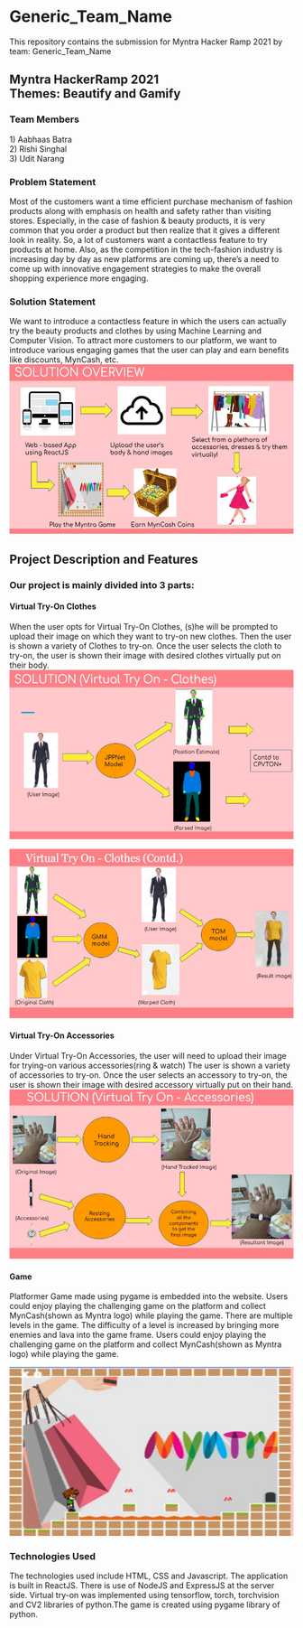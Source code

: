 <h1> Generic_Team_Name</h1>
 This repository contains the submission for Myntra Hacker Ramp 2021 by team: Generic_Team_Name

<h2> Myntra HackerRamp 2021 <br>Themes: Beautify and Gamify</h2>
<h3>Team Members</h3>
<p>
1) Aabhaas Batra<br>
2) Rishi Singhal<br>
3) Udit Narang<br>
</p>

<h3>Problem Statement</h3>
<p>
Most of the customers want a time efficient purchase mechanism of fashion products along with emphasis on health and safety rather than visiting stores. Especially, in the case of fashion & beauty products, it is very common that you order a product but then realize that it gives a different look in reality. So, a lot of customers want a contactless feature to try products at home.  Also,  as the competition  in the tech-fashion industry is  increasing day by day as new platforms are coming up, there’s a need to come up with innovative engagement strategies to make the overall shopping experience more engaging.
</p>

<h3>Solution Statement</h3>
<p>
We want to introduce a contactless feature in which the users can actually try the beauty products and clothes by using Machine Learning and Computer Vision. To attract more customers to our platform, we want to introduce various engaging games that the user can play and earn benefits like discounts, MynCash, etc.
<img src="Round2/Images_ReadMe/image%20(5).jpeg" width="1200" height="300"> 
</p>

<h2>Project Description and Features</h2>
<!-- ![image](https://user-images.githubusercontent.com/55682564/140661190-a2b3b6dd-79f6-4350-b0f4-117778eb1db8.png) -->

<h3>Our project is mainly divided into 3 parts:</h4>
<h4>Virtual Try-On Clothes</h4>
<p>
 When the user opts for Virtual Try-On Clothes, (s)he will be prompted to upload their image on which they want to try-on new clothes. Then the user is shown a variety of Clothes to try-on. Once the user selects the cloth to try-on, the user is shown their image with desired clothes virtually put on their body.  
<img src="Round2/Images_ReadMe/image%20(2).jpeg" width="1200" height="300">
<p>
</p>
<img src="Round2/Images_ReadMe/image%20(3).jpeg" width="1200" height="300">
</p>
<h4>Virtual Try-On Accessories</h4>
<p>
 Under Virtual Try-On Accessories, the user will need to upload their image for trying-on various accessories(ring & watch) The user is shown a variety of accessories to try-on. Once the user selects an accessory to try-on, the user is shown their image with desired accessory virtually put on their hand.  
<img src="Round2/Images_ReadMe/image%20(4).jpeg" width="1200" height="300">
</p>
<h4>Game</h4>
<p>
Platformer Game made using pygame is embedded into the website.
Users could enjoy playing the challenging game on the platform and collect MynCash(shown as Myntra logo) while playing the game. There are multiple levels in the game. The difficulty of a level is increased by bringing more enemies and lava into the game frame. Users could enjoy playing the challenging game on the platform and collect MynCash(shown as Myntra logo) while playing the game.
</p>
<img src="Round2/Images_ReadMe/image%20(1).jpeg" width="600" height="300">
<h3>Technologies Used</h3>
<p>
The technologies used include HTML, CSS and Javascript. The application is built in ReactJS. There is use of NodeJS and ExpressJS at the server side. Virtual try-on was implemented using tensorflow, torch, torchvision and CV2 libraries of python.The game is created using pygame library of python. 
</p>
